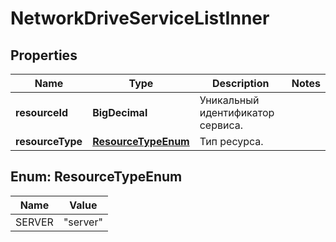 

# NetworkDriveServiceListInner


## Properties

| Name | Type | Description | Notes |
|------------ | ------------- | ------------- | -------------|
|**resourceId** | **BigDecimal** | Уникальный идентификатор сервиса. |  |
|**resourceType** | [**ResourceTypeEnum**](#ResourceTypeEnum) | Тип ресурса. |  |



## Enum: ResourceTypeEnum

| Name | Value |
|---- | -----|
| SERVER | &quot;server&quot; |




